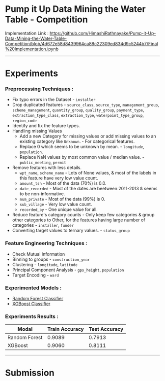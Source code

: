 # Pump it Up Data Mining the Water Table - Competition

Implementation Link : https://github.com/HimashiRathnayake/Pump-it-Up-Data-Mining-the-Water-Table-Competition/blob/4d672e58d8439964ca88c22309ed834d9c5244b7/Final%20Implementation.ipynb

-------------------------------------------------------------------------------------------------------------------------------------------------------------------------------

# Experiments

### Preprocessing Techniques :

* Fix typo errors in the Dataset - `installer`
* Drop duplicated features - `source_class`, `source_type`, `management_group`, `scheme_management`, `quantity_group`, `quality_group`, `payment_type`, `extraction_type_class`, `extraction_type`, `waterpoint_type_group`, `region_code`
* Identify and fix the feature types.
* Handling missing Values 
  * Add a new Category for missing values or add missing values to an existing category like `Unknown`. - For categorical features.
  * Replace 0 which seems to be unknown by mean. - `longitude`, `population`.
  * Replace NaN values by most common value / median value. - `public_meeting`, `permit`
* Remove features with less details.
  * `wpt_name`, `scheme_name` - Lots of None values, & most of the labels in this feature have very low value count.
  * `amount_tsh` - Most of the data (70%) is 0.0. 
  * `date_recorded` - Most of the dates are beetween 2011-2013 & seems to be non-informative.
  * `num_private` - Most of the data (99%) is 0.
  * `sub_village` - Very low value count.
  * `recorded_by` - One unique value for all.
* Reduce feature's category counts - Only keep few categories & group other categories to Other, for the features having large number of categories - `installer`, `funder`
* Converting target values to ternary values. - `status_group`

### Feature Engineering Techniques :

* Check Mutual Information
* Binning to groups - `construction_year`
* Clustering - `longitude`, `latitude`
* Principal Component Analysis - `gps_height`, `population`
* Target Encoding - `ward`

### Experimented Models :

* [Random Forest Classifier](https://scikit-learn.org/stable/modules/generated/sklearn.ensemble.RandomForestClassifier.html)
* [XGBoost Classifier](https://xgboost.readthedocs.io/en/latest/python/python_api.html)

### Experiments Results :

| Modal | Train Accuracy | Test Accuracy |
| --- | --- | --- |
| Random Forest | 0.9089 | 0.7913 |
| XGBoost | 0.9060 | 0.8111 |

-------------------------------------------------------------------------------------------------------------------------------------------------------------------------------

# Submission

